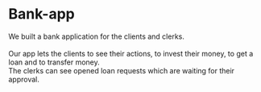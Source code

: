 # Bank-app

We built a bank application for the clients and clerks. <br><br>
Our app lets the clients to see their actions, to invest their money, to get a loan and to transfer money.<br> The clerks can see opened loan requests which are waiting for their approval.

